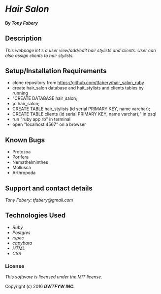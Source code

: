 # _Hair Salon_

#### By _**Tony Fabery**_

## Description

_This webpage let's a user view/add/edit hair stylists and clients. User can also assign clients to hair stylists._


## Setup/Installation Requirements

* clone repository from https://github.com/tfabery/hair_salon_ruby
* create hair_salon database and hait_stylists and clients tables by running 
* "CREATE DATABASE hair_salon; 
* \c hair_salon; 
* CREATE TABLE hair_stylists (id serial PRIMARY KEY, name varchar); 
* CREATE TABLE clients (id serial PRIMARY KEY, name varchar);" in psql
* run "ruby app.rb" in terminal
* open "localhost:4567" on a browser

## Known Bugs
* Protozoa
* Porifera
* Nemathelminthes
* Mollusca
* Arthropoda


## Support and contact details

_Tony Fabery: tfabery@gmail.com_

## Technologies Used

* _Ruby_
* _Postgres_
* _rspec_
* _capybara_
* _HTML_
* _CSS_


### License

*This software is licensed under the MIT license.*

Copyright (c) 2016 **_DWTFYW INC._**
